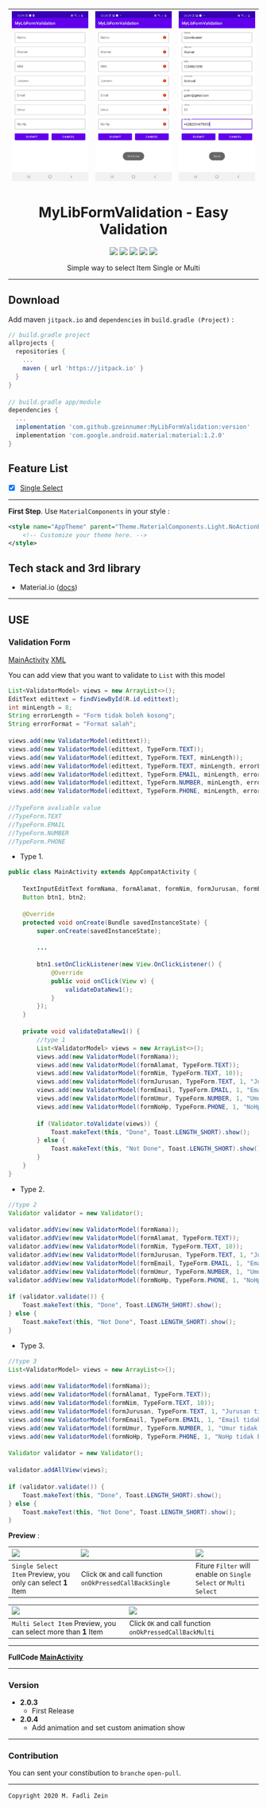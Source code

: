 | <img src="https://github.com/gzeinnumer/MyLibFormValidation/blob/master/preview/example6.jpg" width="300"/> | <img src="https://github.com/gzeinnumer/MyLibFormValidation/blob/master/preview/example5.jpg" width="300"/> | <img src="https://github.com/gzeinnumer/MyLibFormValidation/blob/master/preview/example1.jpg" width="300"/> |
|:-----------------------------------------------------------------------------------------------------------------------------|:-----------------------------------------------------------------------------------------------------------------------------|:-----------------------------------------------------------------------------------------------------------------------------|

<h1 align="center">
  MyLibFormValidation - Easy Validation
</h1>

<div align="center">
    <a><img src="https://img.shields.io/badge/Version-1.0.0-brightgreen.svg?style=flat"></a>
    <a><img src="https://img.shields.io/badge/ID-gzeinnumer-blue.svg?style=flat"></a>
    <a><img src="https://img.shields.io/badge/Java-Suport-green?logo=java&style=flat"></a>
    <a><img src="https://img.shields.io/badge/Koltin-Suport-green?logo=kotlin&style=flat"></a>
    <a href="https://github.com/gzeinnumer"><img src="https://img.shields.io/github/followers/gzeinnumer?label=follow&style=social"></a>
    <br>
    <p>Simple way to select Item Single or Multi</p>
</div>

---

## Download
Add maven `jitpack.io` and `dependencies` in `build.gradle (Project)` :
```gradle
// build.gradle project
allprojects {
  repositories {
    ...
    maven { url 'https://jitpack.io' }
  }
}

// build.gradle app/module
dependencies {
  ...
  implementation 'com.github.gzeinnumer:MyLibFormValidation:version'
  implementation 'com.google.android.material:material:1.2.0'
}
```

## Feature List
- [x] [Single Select](#searchviewdialog)

---

**First Step**. Use `MaterialComponents` in your style :

```xml
<style name="AppTheme" parent="Theme.MaterialComponents.Light.NoActionBar">
    <!-- Customize your theme here. -->
</style>
```

## Tech stack and 3rd library
- Material.io ([docs](https://material.io/develop/android/docs/getting-started))

---

## USE

### Validation Form
[MainActivity](https://github.com/gzeinnumer/MyLibFormValidation/blob/master/app/src/main/java/com/gzeinnumer/mylibformvalidation/MainActivity.java)
[XML](https://github.com/gzeinnumer/MyLibFormValidation/blob/master/app/src/main/res/layout/activity_main.xml)

You can add view that you want to validate to `List` with this model
```java
List<ValidatorModel> views = new ArrayList<>();
EditText edittext = findViewById(R.id.edittext);
int minLength = 8;
String errorLength = "Form tidak boleh kosong";
String errorFormat = "Format salah";

views.add(new ValidatorModel(edittext));
views.add(new ValidatorModel(edittext, TypeForm.TEXT));
views.add(new ValidatorModel(edittext, TypeForm.TEXT, minLength));
views.add(new ValidatorModel(edittext, TypeForm.TEXT, minLength, errorLength));
views.add(new ValidatorModel(edittext, TypeForm.EMAIL, minLength, errorLength, errorFormat));
views.add(new ValidatorModel(edittext, TypeForm.NUMBER, minLength, errorLength, errorFormat));
views.add(new ValidatorModel(edittext, TypeForm.PHONE, minLength, errorLength, errorFormat));

//TypeForm avaliable value
//TypeForm.TEXT
//TypeForm.EMAIL
//TypeForm.NUMBER
//TypeForm.PHONE
```

- Type 1.
```java
public class MainActivity extends AppCompatActivity {

    TextInputEditText formNama, formAlamat, formNim, formJurusan, formEmail, formUmur, formNoHp;
    Button btn1, btn2;

    @Override
    protected void onCreate(Bundle savedInstanceState) {
        super.onCreate(savedInstanceState);

        ...

        btn1.setOnClickListener(new View.OnClickListener() {
            @Override
            public void onClick(View v) {
                validateDataNew1();
            }
        });
    }

    private void validateDataNew1() {
        //type 1
        List<ValidatorModel> views = new ArrayList<>();
        views.add(new ValidatorModel(formNama));
        views.add(new ValidatorModel(formAlamat, TypeForm.TEXT));
        views.add(new ValidatorModel(formNim, TypeForm.TEXT, 10));
        views.add(new ValidatorModel(formJurusan, TypeForm.TEXT, 1, "Jurusan tidak boleh kosong"));
        views.add(new ValidatorModel(formEmail, TypeForm.EMAIL, 1, "Email tidak boleh kosong", "Format email salah"));
        views.add(new ValidatorModel(formUmur, TypeForm.NUMBER, 1, "Umur tidak boleh kosong", "Format number salah"));
        views.add(new ValidatorModel(formNoHp, TypeForm.PHONE, 1, "NoHp tidak boleh kosong", "Format NoHp salah"));

        if (Validator.toValidate(views)) {
            Toast.makeText(this, "Done", Toast.LENGTH_SHORT).show();
        } else {
            Toast.makeText(this, "Not Done", Toast.LENGTH_SHORT).show();
        }
    }
}
```

- Type 2.
```java
//type 2
Validator validator = new Validator();

validator.addView(new ValidatorModel(formNama));
validator.addView(new ValidatorModel(formAlamat, TypeForm.TEXT));
validator.addView(new ValidatorModel(formNim, TypeForm.TEXT, 10));
validator.addView(new ValidatorModel(formJurusan, TypeForm.TEXT, 1, "Jurusan tidak boleh kosong"));
validator.addView(new ValidatorModel(formEmail, TypeForm.EMAIL, 1, "Email tidak boleh kosong", "Format email salah"));
validator.addView(new ValidatorModel(formUmur, TypeForm.NUMBER, 1, "Umur tidak boleh kosong", "Format number salah"));
validator.addView(new ValidatorModel(formNoHp, TypeForm.PHONE, 1, "NoHp tidak boleh kosong", "Format NoHp salah"));

if (validator.validate()) {
    Toast.makeText(this, "Done", Toast.LENGTH_SHORT).show();
} else {
    Toast.makeText(this, "Not Done", Toast.LENGTH_SHORT).show();
}
```

- Type 3.
```java
//type 3
List<ValidatorModel> views = new ArrayList<>();

views.add(new ValidatorModel(formNama));
views.add(new ValidatorModel(formAlamat, TypeForm.TEXT));
views.add(new ValidatorModel(formNim, TypeForm.TEXT, 10));
views.add(new ValidatorModel(formJurusan, TypeForm.TEXT, 1, "Jurusan tidak boleh kosong"));
views.add(new ValidatorModel(formEmail, TypeForm.EMAIL, 1, "Email tidak boleh kosong", "Format email salah"));
views.add(new ValidatorModel(formUmur, TypeForm.NUMBER, 1, "Umur tidak boleh kosong", "Format number salah"));
views.add(new ValidatorModel(formNoHp, TypeForm.PHONE, 1, "NoHp tidak boleh kosong", "Format NoHp salah"));

Validator validator = new Validator();

validator.addAllView(views);

if (validator.validate()) {
    Toast.makeText(this, "Done", Toast.LENGTH_SHORT).show();
} else {
    Toast.makeText(this, "Not Done", Toast.LENGTH_SHORT).show();
}
```

**Preview** :

| <img src="https://github.com/gzeinnumer/MyLibDialogSearchView/blob/master/preview/MyLibDialogSearchView_2.jpg"/> | <img src="https://github.com/gzeinnumer/MyLibDialogSearchView/blob/master/preview/MyLibDialogSearchView_4.jpg"/> | <img src="https://github.com/gzeinnumer/MyLibDialogSearchView/blob/master/preview/MyLibDialogSearchView_6.jpg"/> |
|:-----------------------------------------------------------------------------------------------------------------|:-----------------------------------------------------------------------------------------------------------------|:-----------------------------------------------------------------------------------------------------------------|
| `Single Select Item` Preview, you only can select **1** Item                                                     | Click `OK` and call function `onOkPressedCallBackSingle`                                                         | Fiture `Filter` will enable on `Single Select` or `Multi Select`                                                 |


| <img src="https://github.com/gzeinnumer/MyLibDialogSearchView/blob/master/preview/MyLibDialogSearchView_5.jpg" /> | <img src="https://github.com/gzeinnumer/MyLibDialogSearchView/blob/master/preview/MyLibDialogSearchView_7.jpg"/> |
|:------------------------------------------------------------------------------------------------------------------|:-----------------------------------------------------------------------------------------------------------------|
| `Multi Select Item` Preview, you can select more than **1** Item                                                  | Click `OK` and call function `onOkPressedCallBackMulti`                                                          |

---

**FullCode [MainActivity](https://github.com/gzeinnumer/MyLibDialogSearchView/blob/master/app/src/main/java/com/gzeinnumer/mylibsearchviewdialog/MainActivity.java)**

---

### Version
- **2.0.3**
  - First Release
- **2.0.4**
  - Add animation and set custom animation show

---

### Contribution
You can sent your constibution to `branche` `open-pull`.

---

```
Copyright 2020 M. Fadli Zein
```